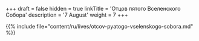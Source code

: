 +++
draft = false
hidden = true
linkTitle = 'Отцов пятого Вселенского Собора'
description = '7 August'
weight = 7
+++

{{% include file="content/ru/lives/otcov-pyatogo-vselenskogo-sobora.md" %}}
